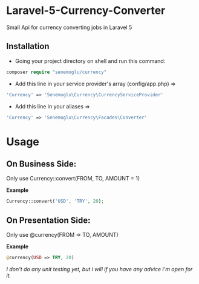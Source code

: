# Laravel-5-Currency-Converter
Small Api for currency converting jobs in Laravel 5

Installation
-------------
- Going your project directory on shell and run this command: 

```php
composer require "senemoglu/currency"
```

- Add this line in your service provider's array (config/app.php) => 
 
```php
'Currency' => 'Senemoglu\Currency\CurrencyServiceProvider'
```

- Add this line in your aliases => 
 
```php
'Currency' => 'Senemoglu\Currency\Facades\Converter'
```

# Usage

On Business Side:
-----------------
Only use Currency::convert(FROM, TO, AMOUNT = 1) 

**Example**

```php
Currency::convert('USD', 'TRY', 20);
```

On Presentation Side:
--------------------
Only use @currency(FROM => TO, AMOUNT) 

**Example** 

```php
@currency(USD => TRY, 20)
```

*I don't do any unit testing yet, but i will if you have any advice i'm open for it.*
